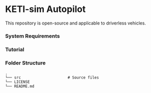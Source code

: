 # KETI-sim Autopilot

This repository is open-source and applicable to driverless vehicles.

### System Requirements

### Tutorial

### Folder Structure

    .
    └── src                     # Source files
    └── LICENSE
    └── README.md
